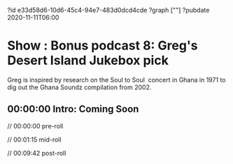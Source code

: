 ?id e33d58d6-10d6-45c4-94e7-483d0dcd4cde
?graph [""]
?pubdate 2020-11-11T06:00

# Show : Bonus podcast 8: Greg's Desert Island Jukebox pick

Greg is inspired by research on the Soul to Soul  concert in Ghana in 1971 to dig out the Ghana Soundz compilation from 2002.

## 00:00:00 Intro: Coming Soon

// 00:00:00 pre-roll

// 00:01:15 mid-roll

// 00:09:42 post-roll
